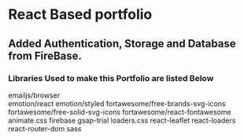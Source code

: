 # React Based portfolio

## Added Authentication, Storage and Database from FireBase.

### Libraries Used to make this Portfolio are listed Below

emailjs/browser<br />
emotion/react
emotion/styled
fortawesome/free-brands-svg-icons
fortawesome/free-solid-svg-icons
fortawesome/react-fontawesome
animate.css
firebase
gsap-trial
loaders.css
react-leaflet
react-loaders
react-router-dom
sass
